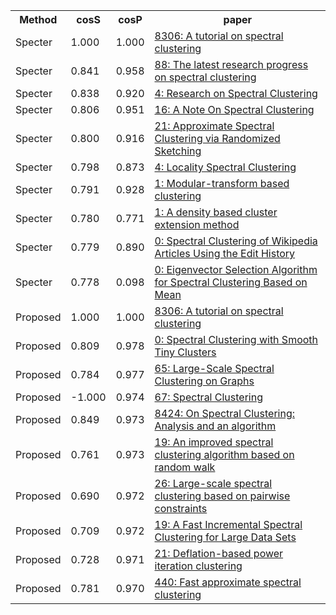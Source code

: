 <html><table><tr>
<th>Method</th>
<th>cosS</th>
<th>cosP</th>
<th>paper</th>
</tr>
<tr>
<td>Specter</td>
<td>1.000</td>
<td>1.000</td>
<td><a href="https://www.semanticscholar.org/paper/eda90bd43f4256986688e525b45b833a3addab97">8306: A tutorial on spectral clustering</a></td>
</tr>
<tr>
<td>Specter</td>
<td>0.841</td>
<td>0.958</td>
<td><a href="https://www.semanticscholar.org/paper/e640360b9b095daaf2ba7d15707f9ddcf3d2c63f">88: The latest research progress on spectral clustering</a></td>
</tr>
<tr>
<td>Specter</td>
<td>0.838</td>
<td>0.920</td>
<td><a href="https://www.semanticscholar.org/paper/b26288c1efa24173fe9f67d87c80c03f7a2df843">4: Research on Spectral Clustering</a></td>
</tr>
<tr>
<td>Specter</td>
<td>0.806</td>
<td>0.951</td>
<td><a href="https://www.semanticscholar.org/paper/f262fb81eb1df87032a1b5d389851a61519591c9">16: A Note On Spectral Clustering</a></td>
</tr>
<tr>
<td>Specter</td>
<td>0.800</td>
<td>0.916</td>
<td><a href="https://www.semanticscholar.org/paper/041fef52913f0a6a6d48b1cd4781034b61f6dcb8">21: Approximate Spectral Clustering via Randomized Sketching</a></td>
</tr>
<tr>
<td>Specter</td>
<td>0.798</td>
<td>0.873</td>
<td><a href="https://www.semanticscholar.org/paper/14cfdc15ad7604ab6c3718c4e30979f6ba3f4ef1">4: Locality Spectral Clustering</a></td>
</tr>
<tr>
<td>Specter</td>
<td>0.791</td>
<td>0.928</td>
<td><a href="https://www.semanticscholar.org/paper/4b476905c51d8801ff48a75fa284fe72627efd59">1: Modular-transform based clustering</a></td>
</tr>
<tr>
<td>Specter</td>
<td>0.780</td>
<td>0.771</td>
<td><a href="https://www.semanticscholar.org/paper/757794729e191a6ceb4c7442e9903561483ea166">1: A density based cluster extension method</a></td>
</tr>
<tr>
<td>Specter</td>
<td>0.779</td>
<td>0.890</td>
<td><a href="https://www.semanticscholar.org/paper/4ba36f004d9058d16ca6c348723f22b016a6dbe6">0: Spectral Clustering of Wikipedia Articles Using the Edit History</a></td>
</tr>
<tr>
<td>Specter</td>
<td>0.778</td>
<td>0.098</td>
<td><a href="https://www.semanticscholar.org/paper/04294ca0fbd9497167835c16bbd89e66fa238b36">0: Eigenvector Selection Algorithm for Spectral Clustering Based on Mean</a></td>
</tr>
<tr>
<td>Proposed</td>
<td>1.000</td>
<td>1.000</td>
<td><a href="https://www.semanticscholar.org/paper/eda90bd43f4256986688e525b45b833a3addab97">8306: A tutorial on spectral clustering</a></td>
</tr>
<tr>
<td>Proposed</td>
<td>0.809</td>
<td>0.978</td>
<td><a href="https://www.semanticscholar.org/paper/bddd861c0725d68e013f24be36bf2c93befb5b76">0: Spectral Clustering with Smooth Tiny Clusters</a></td>
</tr>
<tr>
<td>Proposed</td>
<td>0.784</td>
<td>0.977</td>
<td><a href="https://www.semanticscholar.org/paper/5a92ed2081d75861dbda2237658bd373cd78955d">65: Large-Scale Spectral Clustering on Graphs</a></td>
</tr>
<tr>
<td>Proposed</td>
<td>-1.000</td>
<td>0.974</td>
<td><a href="https://www.semanticscholar.org/paper/d758cde3fed9ee34b948b7b0a7ff82f6a52c0d70">67: Spectral Clustering</a></td>
</tr>
<tr>
<td>Proposed</td>
<td>0.849</td>
<td>0.973</td>
<td><a href="https://www.semanticscholar.org/paper/c02dfd94b11933093c797c362e2f8f6a3b9b8012">8424: On Spectral Clustering: Analysis and an algorithm</a></td>
</tr>
<tr>
<td>Proposed</td>
<td>0.761</td>
<td>0.973</td>
<td><a href="https://www.semanticscholar.org/paper/a991b78a6b4e07ada46d03949843ae0e25998cd1">19: An improved spectral clustering algorithm based on random walk</a></td>
</tr>
<tr>
<td>Proposed</td>
<td>0.690</td>
<td>0.972</td>
<td><a href="https://www.semanticscholar.org/paper/4672513d0dbc398719d66bba36183f6e2b78947b">26: Large-scale spectral clustering based on pairwise constraints</a></td>
</tr>
<tr>
<td>Proposed</td>
<td>0.709</td>
<td>0.972</td>
<td><a href="https://www.semanticscholar.org/paper/35837a2c1138f76fae66746af4be8335c044b925">19: A Fast Incremental Spectral Clustering for Large Data Sets</a></td>
</tr>
<tr>
<td>Proposed</td>
<td>0.728</td>
<td>0.971</td>
<td><a href="https://www.semanticscholar.org/paper/b990bdb3d1a957f6914e46670f184c8fb73a8cdd">21: Deflation-based power iteration clustering</a></td>
</tr>
<tr>
<td>Proposed</td>
<td>0.781</td>
<td>0.970</td>
<td><a href="https://www.semanticscholar.org/paper/716ee519bc649236816f943f2b84b6ab58af76d0">440: Fast approximate spectral clustering</a></td>
</tr>
</table></html>
